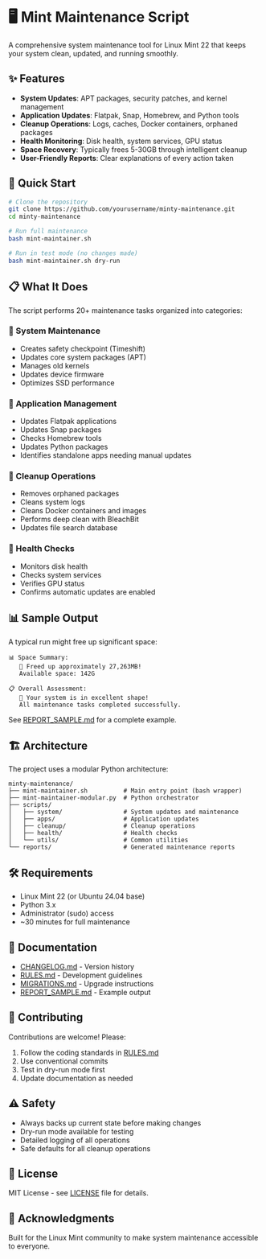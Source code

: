 # 🖥️ Mint Maintenance Script

A comprehensive system maintenance tool for Linux Mint 22 that keeps your system clean, updated, and running smoothly.

## ✨ Features

- **System Updates**: APT packages, security patches, and kernel management
- **Application Updates**: Flatpak, Snap, Homebrew, and Python tools
- **Cleanup Operations**: Logs, caches, Docker containers, orphaned packages
- **Health Monitoring**: Disk health, system services, GPU status
- **Space Recovery**: Typically frees 5-30GB through intelligent cleanup
- **User-Friendly Reports**: Clear explanations of every action taken

## 🚀 Quick Start

```bash
# Clone the repository
git clone https://github.com/yourusername/minty-maintenance.git
cd minty-maintenance

# Run full maintenance
bash mint-maintainer.sh

# Run in test mode (no changes made)
bash mint-maintainer.sh dry-run
```

## 📋 What It Does

The script performs 20+ maintenance tasks organized into categories:

### 🔧 System Maintenance
- Creates safety checkpoint (Timeshift)
- Updates core system packages (APT)
- Manages old kernels
- Updates device firmware
- Optimizes SSD performance

### 📱 Application Management  
- Updates Flatpak applications
- Updates Snap packages
- Checks Homebrew tools
- Updates Python packages
- Identifies standalone apps needing manual updates

### 🧹 Cleanup Operations
- Removes orphaned packages
- Cleans system logs
- Cleans Docker containers and images
- Performs deep clean with BleachBit
- Updates file search database

### 🏥 Health Checks
- Monitors disk health
- Checks system services
- Verifies GPU status
- Confirms automatic updates are enabled

## 📊 Sample Output

A typical run might free up significant space:

```
📊 Space Summary:
   🎉 Freed up approximately 27,263MB!
   Available space: 142G

📋 Overall Assessment:
   🌟 Your system is in excellent shape!
   All maintenance tasks completed successfully.
```

See [REPORT_SAMPLE.md](REPORT_SAMPLE.md) for a complete example.

## 🏗️ Architecture

The project uses a modular Python architecture:

```
minty-maintenance/
├── mint-maintainer.sh          # Main entry point (bash wrapper)
├── mint-maintainer-modular.py  # Python orchestrator
├── scripts/
│   ├── system/                 # System updates and maintenance
│   ├── apps/                   # Application updates
│   ├── cleanup/                # Cleanup operations
│   ├── health/                 # Health checks
│   └── utils/                  # Common utilities
└── reports/                    # Generated maintenance reports
```

## 🛠️ Requirements

- Linux Mint 22 (or Ubuntu 24.04 base)
- Python 3.x
- Administrator (sudo) access
- ~30 minutes for full maintenance

## 📖 Documentation

- [CHANGELOG.md](CHANGELOG.md) - Version history
- [RULES.md](RULES.md) - Development guidelines
- [MIGRATIONS.md](MIGRATIONS.md) - Upgrade instructions
- [REPORT_SAMPLE.md](REPORT_SAMPLE.md) - Example output

## 🤝 Contributing

Contributions are welcome! Please:

1. Follow the coding standards in [RULES.md](RULES.md)
2. Use conventional commits
3. Test in dry-run mode first
4. Update documentation as needed

## ⚠️ Safety

- Always backs up current state before making changes
- Dry-run mode available for testing
- Detailed logging of all operations
- Safe defaults for all cleanup operations

## 📝 License

MIT License - see [LICENSE](LICENSE) file for details.

## 🙏 Acknowledgments

Built for the Linux Mint community to make system maintenance accessible to everyone.